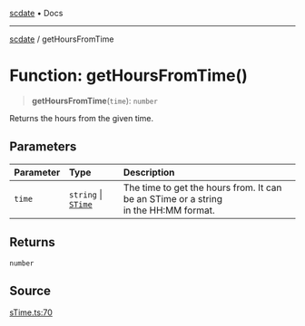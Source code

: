 [scdate](../README.md) • Docs

---

[scdate](../README.md) / getHoursFromTime

# Function: getHoursFromTime()

> **getHoursFromTime**(`time`): `number`

Returns the hours from the given time.

## Parameters

| Parameter | Type                                       | Description                                                                              |
| :-------- | :----------------------------------------- | :--------------------------------------------------------------------------------------- |
| `time`    | `string` \| [`STime`](../classes/STime.md) | The time to get the hours from. It can be an STime or a string<br />in the HH:MM format. |

## Returns

`number`

## Source

[sTime.ts:70](https://github.com/ericvera/scdate/blob/98b214c4aab6f5cdb39bc8c115252b89b40ce8a7/src/sTime.ts#L70)
